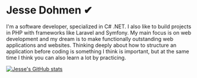 # Jesse Dohmen ✔

I'm a software developer, specialized in C# .NET. I also like to build projects in PHP with frameworks like Laravel and Symfony. My main focus is on web development and my dream is to make functionally outstanding web applications and websites. Thinking deeply about how to structure an application before coding is something I think is important, but at the same time I think you can also learn a lot by practicing.

[![Jesse's GitHub stats](https://github-readme-stats.vercel.app/api?username=DohmenWebhulp)](https://github.com/DohmenWebhulp)

<!--
**DohmenWebhulp/DohmenWebhulp** is a ✨ _special_ ✨ repository because its `README.md` (this file) appears on your GitHub profile.

Here are some ideas to get you started:

- 🔭 I’m currently working on ...
- 🌱 I’m currently learning ...
- 👯 I’m looking to collaborate on ...
- 🤔 I’m looking for help with ...
- 💬 Ask me about ...
- 📫 How to reach me: ...
- 😄 Pronouns: ...
- ⚡ Fun fact: ...
-->
